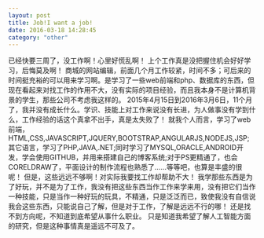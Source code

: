 ```yaml
---
layout: post
title: Job!I want a job!
date: 2016-03-18 14:28:45
category: "other"
---
```


已经快要三周了，没工作啊！心里好慌乱啊！
上个工作真是没把握住机会好好学习，后悔莫及啊！
商城的网站编辑，前面几个月工作较紧，时间不多；可后来的时间挺充裕的可以用来学习啊。是学习了一些web前端和php、数据库的东西，但现在看起来对找工作的作用不大，没有实际的项目经验，而且我本身不是计算机背景的学生，那些公司不考虑我这样的。
2015年4月15日到2016年3月6日，11个月了，我并没有成长什么。学识、技能上对工作来说没有长进，为人做事没有学到什么，工作经验的话这个真拿不出手，真是太失败了！
就我个人而言，学习了web前端，HTML,CSS,JAVASCRIPT,JQUERY,BOOTSTRAP,ANGULARJS,NODEJS,JSP;其它语言，学习了PHP,JAVA,.NET;同时学习了MYSQL,ORACLE,ANDROID开发，学会使用GITHUB，并用来搭建自己的博客系统;对于PS更精通了，也会CORELDRAW了，平面设计的制作流程也熟悉了……等等吧，也算是丰盛的很呢！
但是，这些远远不够啊！对实际我要找工作却帮助不大！
我学那些东西是为了好玩，并不是为了工作，我没有把这些东西当作工作来学来用，没有把它们当作一种技能，只是当作一种好玩的玩具，不精通，只是泛泛而已，致使我没有自信说我会这些东西，只能说自己了解，但是对于工作，了解是远远不行的哪！
还是找不到方向呢，不知道到底希望从事什么职业。
只是知道我希望了解人工智能方面的研究，但是这种事情真是遥远不可及了。